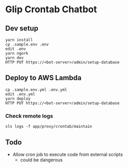 # Glip Crontab Chatbot


## Dev setup

```
yarn install
cp .sample.env .env
edit .env
yarn ngork
yarn dev
HTTP PUT https://<bot-server>/admin/setup-database
```


## Deploy to AWS Lambda

```
cp .sample.env.yml .env.yml
edit .env.yml
yarn deploy
HTTP PUT https://<bot-server>/admin/setup-database
```

### Check remote logs

```
sls logs -f app/proxy/crontab/maintain
```

## Todo

- Allow cron job to execute code from external scripts
    - could be dangerous
